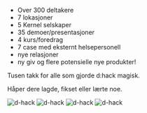 - Over 300 deltakere
- 7 lokasjoner 
- 5 Kernel selskaper
- 35 demoer/presentasjoner 
- 4 kurs/foredrag
- 7 case med eksternt helsepersonell
- nye relasjoner
- ny giv og flere potensielle nye produkter! 

Tusen takk for alle som gjorde d:hack magisk. 

Håper dere lagde, fikset eller lærte noe.

![d-hack](./wins/d-hack/IMG_20221209_102430_417.jpg)
![d-hack](./wins/d-hack/IMG_20221209_102524_941.jpg)
![d-hack](./wins/d-hack/d-hack-developers.png)
![d-hack](./wins/d-hack/hackers.png)